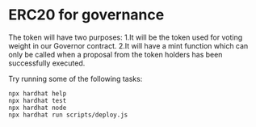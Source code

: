 # ERC20 for governance

The token will have two purposes:
1.It will be the token used for voting weight in our Governor contract.
2.It will have a mint function which can only be called when a proposal from the token holders has been successfully executed.

Try running some of the following tasks:

```shell
npx hardhat help
npx hardhat test
npx hardhat node
npx hardhat run scripts/deploy.js
```

